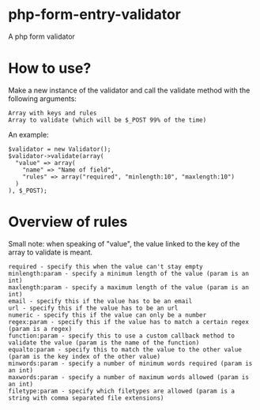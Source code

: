 php-form-entry-validator
========================

A php form validator

How to use?
========================

Make a new instance of the validator and call the validate method with the following arguments:
  
    Array with keys and rules
    Array to validate (which will be $_POST 99% of the time)

An example:

    $validator = new Validator();
    $validator->validate(array(
      "value" => array(
        "name" => "Name of field",
        "rules" => array("required", "minlength:10", "maxlength:10")
      )
    ), $_POST);

Overview of rules
========================

Small note: when speaking of "value", the value linked to the key of the array to validate is meant.

    required - specify this when the value can't stay empty
    minlength:param - specify a minimum length of the value (param is an int)
    maxlength:param - specify a maximum length of the value (param is an int)
    email - specify this if the value has to be an email
    url - specify this if the value has to be an url
    numeric - specify this if the value can only be a number
    regex:param - specify this if the value has to match a certain regex (param is a regex)
    function:param - specify this to use a custom callback method to validate the value (param is the name of the function)
    equalto:param - specify this to match the value to the other value (param is the key index of the other value)
    minwords:param - specify a number of minimum words required (param is an int)
    maxwords:param - specify a number of maximum words allowed (param is an int)
    filetype:param - specify which filetypes are allowed (param is a string with comma separated file extensions)
